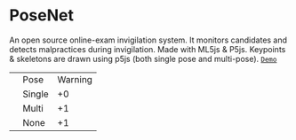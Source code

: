 # PoseNet

An open source online-exam invigilation system. It monitors candidates and detects malpractices during invigilation. Made with ML5js & P5js. Keypoints & skeletons are drawn using p5js (both single pose and multi-pose). <a href="https://soumyadeepdatta.github.io/pnet-cam/">`Demo`</a>

<table>
  <th>
    <td>Pose</td>
    <td>Warning</td>
  </th>
  <tr>
    <td></td>
    <td>Single</td>
    <td>+0</td>
  </tr>
  <tr>
    <td></td>
    <td>Multi</td>
    <td>+1</td>
  </tr>
  <tr>
    <td></td>
    <td>None</td>
    <td>+1</td>
  </tr>
</table>
